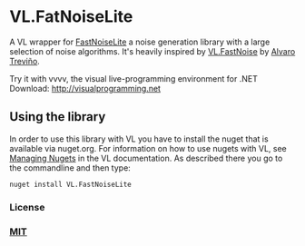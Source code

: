 # VL.FatNoiseLite
A VL wrapper for [FastNoiseLite](https://github.com/Auburn/FastNoiseLite) a noise generation library with a large selection of noise algorithms. It's heavily inspired by [VL.FastNoise](https://github.com/artrevinho/VL.FastNoise) by [Alvaro Treviño](https://github.com/artrevinho).

Try it with vvvv, the visual live-programming environment for .NET  
Download: http://visualprogramming.net

## Using the library
In order to use this library with VL you have to install the nuget that is available via nuget.org. For information on how to use nugets with VL, see [Managing Nugets](https://thegraybook.vvvv.org/reference/hde/managing-nugets.html) in the VL documentation. As described there you go to the commandline and then type:

    nuget install VL.FastNoiseLite

### License

### [MIT](https://github.com/bj-rn/VL.FastNoiseLite/blob/main/LICENSE)
